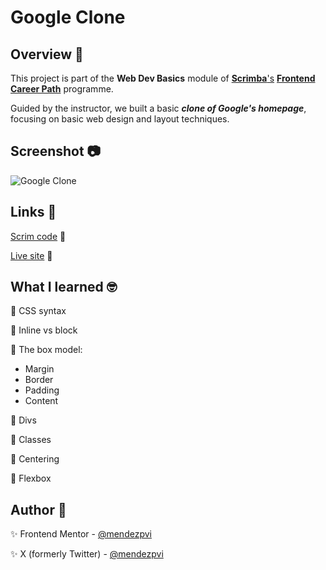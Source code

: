 # Google Clone

## Overview 📝

This project is part of the **Web Dev Basics** module of [**Scrimba**'s](https://v2.scrimba.com/home) [**Frontend Career Path**](https://v2.scrimba.com/the-frontend-developer-career-path-c0j) programme.

Guided by the instructor, we built a basic ***clone of Google's homepage***, focusing on basic web design and layout techniques.

## Screenshot 📷

![Google Clone](./google-clone-screenshot.avif)

## Links 🔗

[Scrim code](https://v2.scrimba.com/s015itui0i) 👀

[Live site](https://mendezpvi.github.io/fcp-google-clone/) 👀

## What I learned 🤓

🔲 CSS syntax

🔲 Inline vs block

🔲 The box model:
+ Margin
+ Border
+ Padding
+ Content

🔲 Divs

🔲 Classes

🔲 Centering

🔲 Flexbox


## Author 🔰

✨ Frontend Mentor - [@mendezpvi](https://www.frontendmentor.io/profile/mendezpvi)

✨ X (formerly Twitter) - [@mendezpvi](https://x.com/mendezpvi)